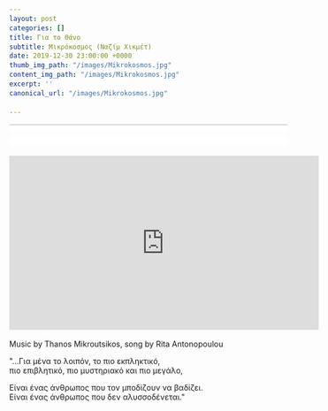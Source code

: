 ```yaml
---
layout: post
categories: []
title: Για το Θάνο
subtitle: Μικρόκοσμος (Ναζίμ Χικμέτ)
date: 2019-12-30 23:00:00 +0000
thumb_img_path: "/images/Mikrokosmos.jpg"
content_img_path: "/images/Mikrokosmos.jpg"
excerpt: ''
canonical_url: "/images/Mikrokosmos.jpg"

---
```

![](/images/bwok-2.jpg)

<iframe width="560" height="315" src="https://www.youtube.com/embed/tghs7nufdnU" frameborder="0" allow="accelerometer; autoplay; encrypted-media; gyroscope; picture-in-picture" allowfullscreen></iframe>

Music by Thanos Mikroutsikos, song by Rita Antonopoulou

"...Για μένα το λοιπόν, το πιο εκπληκτικό,  
πιο επιβλητικό, πιο μυστηριακό και πιο μεγάλο,

Είναι ένας άνθρωπος που τον μποδίζουν να βαδίζει.  
Είναι ένας άνθρωπος που δεν αλυσσοδένεται."